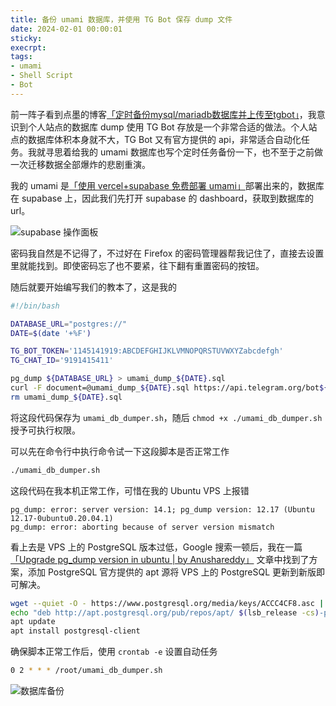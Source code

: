 ```yaml
---
title: 备份 umami 数据库，并使用 TG Bot 保存 dump 文件
date: 2024-02-01 00:00:01
sticky:
execrpt:
tags:
- umami
- Shell Script
- Bot
---
```


前一阵子看到点墨的博客[「定时备份mysql/mariadb数据库并上传至tgbot」](https://blog.m-l.cc/2023/11/09/ding-shi-bei-fen-mysql-mariadb-shu-ju-ku-bing-shang-chuan-zhi-tgbot/)，我意识到个人站点的数据库 dump 使用 TG Bot 存放是一个非常合适的做法。个人站点的数据库体积本身就不大，TG Bot 又有官方提供的 api，非常适合自动化任务。我就寻思着给我的 umami 数据库也写个定时任务备份一下，也不至于之前做一次迁移数据全部爆炸的悲剧重演。

我的 umami 是[「使用 vercel+supabase 免费部署 umami」](/2022/11/08/free-umami-deploy-plan/)部署出来的，数据库在 supabase 上，因此我们先打开 supabase 的 dashboard，获取到数据库的 url。

![supabase 操作面板](https://bu.dusays.com/2024/01/31/65ba6aae157e6.png)

密码我自然是不记得了，不过好在 Firefox 的密码管理器帮我记住了，直接去设置里就能找到。即使密码忘了也不要紧，往下翻有重置密码的按钮。

随后就要开始编写我们的教本了，这是我的

```bash
#!/bin/bash

DATABASE_URL="postgres://"
DATE=$(date '+%F')

TG_BOT_TOKEN='1145141919:ABCDEFGHIJKLVMNOPQRSTUVWXYZabcdefgh'
TG_CHAT_ID='9191415411'

pg_dump ${DATABASE_URL} > umami_dump_${DATE}.sql
curl -F document=@umami_dump_${DATE}.sql https://api.telegram.org/bot${TG_BOT_TOKEN}/sendDocument?chat_id=${TG_CHAT_ID}
rm umami_dump_${DATE}.sql
```

将这段代码保存为 `umami_db_dumper.sh`，随后 `chmod +x ./umami_db_dumper.sh` 授予可执行权限。

可以先在命令行中执行命令试一下这段脚本是否正常工作

```bash
./umami_db_dumper.sh
```

这段代码在我本机正常工作，可惜在我的 Ubuntu VPS 上报错

```
pg_dump: error: server version: 14.1; pg_dump version: 12.17 (Ubuntu 12.17-0ubuntu0.20.04.1)
pg_dump: error: aborting because of server version mismatch
```

看上去是 VPS 上的 PostgreSQL 版本过低，Google 搜索一顿后，我在一篇[「Upgrade pg_dump version in ubuntu | by Anushareddy」](https://devopsworld.medium.com/upgrade-pg-dump-version-in-ubuntu-545d691d4695) 文章中找到了方案，添加 PostgreSQL 官方提供的 apt 源将 VPS 上的 PostgreSQL 更新到新版即可解决。

```bash
wget --quiet -O - https://www.postgresql.org/media/keys/ACCC4CF8.asc | apt-key add -
echo "deb http://apt.postgresql.org/pub/repos/apt/ $(lsb_release -cs)-pgdg main" > /etc/apt/sources.list.d/pgdg.list
apt update
apt install postgresql-client
```

确保脚本正常工作后，使用 `crontab -e` 设置自动任务

```bash
0 2 * * * /root/umami_db_dumper.sh
```

![数据库备份](https://bu.dusays.com/2024/02/10/65c79455b2e40.png)
